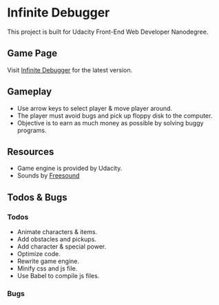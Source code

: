 # Infinite Debugger

This project is built for Udacity Front-End Web Developer Nanodegree.


## Game Page

Visit [Infinite Debugger](https://mengshiunlin.com/infinite_debugger/) for the latest version.


## Gameplay

* Use arrow keys to select player & move player around.
* The player must avoid bugs and pick up floppy disk to the computer.
* Objective is to earn as much money as possible by solving buggy programs.


## Resources

* Game engine is provided by Udacity.
* Sounds by [Freesound](https://freesound.org/)


## Todos & Bugs

### Todos

* Animate characters & items.
* Add obstacles and pickups.
* Add character & special power.
* Optimize code.
* Rewrite game engine.
* Minify css and js file.
* Use Babel to compile js files.

### Bugs
